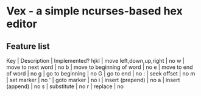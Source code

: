 # Vex - a simple ncurses-based hex editor
## Feature list
Key | Description | Implemented?
hjkl | move left,down,up,right | no
w | move to next word | no
b | move to beginning of word | no
e | move to end of word | no
g | go to beginning | no
G | go to end | no
: | seek offset | no
m | set marker | no
' | goto marker | no
i | insert (prepend) | no
a | insert (append) | no
s | substitute | no
r | replace | no
